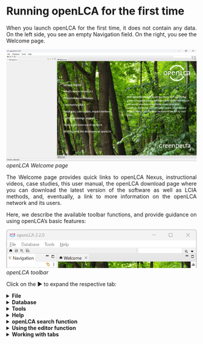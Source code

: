 # Running openLCA for the first time

<div style='text-align: justify;'>

When you launch openLCA for the first time, it does not contain any data. On the left side, you see an empty Navigation field. On the right, you see the Welcome page.

![](./media/openlca_2_home.png)
_openLCA Welcome page_

The Welcome page provides quick links to openLCA Nexus, instructional videos, case studies, this user manual, the openLCA download page where you can download the latest version of the software as well as LCIA methods, and, eventually, a link to more information on the openLCA network and its users.

Here, we describe the available toolbar functions, and provide guidance on using openLCA’s basic features:

![](./media/toolbar_short.png)
_openLCA toolbar_

Click on the &#x25B6; to expand the respective tab:

<details>
<summary><b>File</b></summary>

The following options are available under **File**:

-   **Save / Save As... / Save All:** This option saves the work that is currently opened in the editor tabs. Unsaved tabs will be not included in the calculations that will be performed.

-   **Close / Close All:** This option closes the current/all windows opened in the editor.

-   **Preferences:** Under preferences, you can customize openLCA upon your needs. Here, you can find settings as memory allocation for openLCA, and language selection.

    -   **Collaboration:** Here, you can select your preferred configurations for working with the collaboration server. 

		- _Check referenced changes_: if this is checked, openLCA will scan - after selecting datasets for a commit - the database for changes in datasets that are referenced by the selected datasets and suggests to also commit them. E.g. if you want to commit a process dataset, and you have added a newly created flow to the input table, the flow is considered a referenced change.

		- _Enable comments_: if this is checked, openLCA loads comments that were added to data sets on the LCA Collaboration Server and displays them in the model editors.
	
			![](./media/settings_collaboration.png)  
			_Preferences Collaboration_

		More information about the Collaboration Server can be found in the respective [chapter](./collaboserver.md).
	 
	 -  **Configuration:** Here you can choose among eleven available languages (Arabic, Bulgarian, Catalan, Chinese, English, French, German, Italian, Portuguese, Spanish or Turkish). You can also select the maximum memory usage (see [chapter](./installation/memory.md)).
	 
				![](./media/settings_configuration.png)  
		_Preferences Configuration_
		
		- **Reset window layout:** Furthermore, you can reset your window settings if you encounter a bug or if you find yourself lost with the number of open windows.

		- **Graphical editor theme:** You can change now the theme for the model graph namely: Dark, Light, Nord Dark, Nord Light, Poimardres. However, to access the dark mode for the whole application, you need to select it on your operating system.
	
		_**Note**_: You need to restart openLCA to activate configuration changes.         
	
		![](./media/editor_theme.png)  
		
	**Download calculation libraries:** This option allows you to integrate fast calculation libraries for openLCA. This function is still developed currently.
    
	- **Experimental features:** These features are still in development, but you can already access them by checking this box. We welcome any feedback to further refine them. Here you can activate the novel social impact assessment feature.
		
		![](./media/settings_experimental_features.png)  
		_Preferences Experimental Features_

    - **Import/Export:** Here you can change the ILCD Network settings (currently under development).

    - **Logging:** Here you can set what information should be written in openLCA's log file. You can also keep the log file opened permanently if you want.

    - **Number format:** If you are not a fan of the six-decimal display format, you can modify it here. This setting will not affect calculation results and it is just for your convenience, adjusting the format in the user interface. 
	
	In case you made a mistake here, "Restore Defaults" will always bring you back to the default settings.
	
- **Import:** See section "[Importing and combining databases](./databases/importing_and_combining_databases.md)"

- **Export:** See section "[Exporting data](./databases/exporting_databases.md)"
	
- **Exit:** This option closes openLCA, as well as clicking on the small cross at the right corner of openLCA.


</details>

<details>
<summary><b>Database</b></summary>

_**Note**_: Almost all the functions described here can also be accessed via right click with mouse on the navigation panel.

The following options are available under "**Database**" when a database is opened:

-   **New Database**: For creating a new database, see section "[Creating a new empty database](./databases/create_database.md)" for details.
It is also
    possible to activate the "New Database" function by right-clicking the
    navigation window.

-   **Restore Database:** For restoring a database, see section "[Restoring a database](./databases/restore_database.md)" for details. 

-   **Backup Database:** Copy the database into an archive file to save it.

-   **Validate:** Checks the database about inconsistencies and creates a validation report.

-   **Copy:** Creates a copy of the active database.

-   **Rename:** Renames the active database.

-   **Delete Database:** Deletes the active database from openLCA. Please note, this action is irreversible!

-   **Close Database:** Closes the active database. Alternatively, opening another database will automatically close the active one.

-   **Check linking properties:** Performs a comprehensive provider check on the active database and displays the results in a table. It will show if processes lack a default provider, whether product or waste flows exist with multiple providers, if and which product flows have multiple providers and identifies provider linking options that are uncritical with the active database.

-   **Properties:** Shows the database's location on the computer and the type of the database.

-   **Compress database:** This function will remove deleted datasets from the active database freeing up space in the database. 
	
-	**Contents:** Under the two tabs, "_flows_" and "_processes_" are available. Clicking on them shows a list of all the flows or all the processes within the database. This option allows you to filter all flows using the CAS number or chemical formula.

</details>


<details>
<summary><b>Tools</b></summary>

The following options are available under "**Tools**":

![](./media/options_under_tools.png)  
_Options under Tools_

- **Show views**

The following options are available after clicking on "**Show views**" and "**Other**":

![](./media/settings_tools_show_views.png)  
_Options under **Show views, Other**_

- **_General_**

	- _Console:_ Displays the log file
	- _Minimap:_ Not available, a relict from creating openLCA with eclipse
	- _Outline:_ Displays a list of all the processes of a product system, including all its background processes. It is only applicable after you’ve created a product system. Open the product system’s Model Graph (tab) and choose the "Outline" option from "Views". The outline allows you to choose the processes you wish to show or hide from the Model Graph.
	- _Palette:_ Not available, a relict from creating openLCA with eclipse (don't worry)
	- _Properties:_ Not available, a relict from creating openLCA with eclipse (don't worry)

- **_Other_**

	- _Commit History:_ Shows the commit history of the synchronization with the
    collaboration server, see section "[Link with Collaboration Server](./collaboserver.md)".
	- _Compare with repository:_ Shows the comparison with the
    collaboration server, see section "[Link with Collaboration Server](./collaboserver.md)".
	- _Navigation:_ The Navigation window displays the databases you have imported
    into openLCA and all the data sets they include.

- **Developer Tools:** 

    -   _SQL_: A tool that can be used to carry out SQL queries in openLCA.
    -   _Console_: The console tool is the live feed of our program with the same content as our log-file.
    -   _Python_: openLCA supports the possibility to run Python programs directly in openLCA. With this feature, you can automate calculations in openLCA, write your own data imports or exports, perform sensitivity analysis calculations by varying parameter values, and much more.
    -   _IPC Server_: Inter-Process Communication is a platform-independent data exchange interface via _HTTP_. _IPC_ Server allows running openLCA services via Python’s standard library

	To find out more details on scripting in openLCA, see "[Scripting in openLCA](./scripting.md)" chapter.

- **Bulk-replace:** It is a tool that allows the replacement of a flow or product
    provider with another flow or provider. To find out more details on bulk-replace see "[Using mapping files in openLCA](../database/mapping_validation.md)" chapter.
	
- **Flow mapping (experimental):** Still under development but already available for you!

- **Library export (experimental):** Still under development but already available for you!

- **Get EPDs from EC3:** With openLCA 2 it is now possible to download or download EPDs from EC3 (Embodied Carbon in Construction Calculator) by [Building Transparency](<https://www.buildingtransparency.org/>). This requires access to the Building Transparancy server. Also an upload is possible.

- **Formula interpreter:** Use this interpreter to check if your formulas are correct. More information on the interpreter is accessible by opening the formula interpreter and typing "help" in the command line.

	![](./media/formula_interpreter.png)  
	_openLCA Formula Interpreter_


</details>

<details>
<summary><b>Help</b></summary>

Under "Help" you can find information on the openLCA copyright and openLCA log file as well as a link to this user manual and other free resources. 

</details>

<details>
<summary><b>openLCA search function</b></summary>

On the top-right corner of the page, the "Search" function allows you to search for keywords in openLCA (e.g. name of flows, processes, social indicators, currencies, etc.). You can search across all sections or specify specific areas. In openLCA 2, you can also search for datasets within accessible repositories on the collaboration server and import them into the local working database.

![](./media/search.png)  
_Search function in openLCA_  

When you search for a term, you can even filter the results:

![](./media/search_function_filter.png)  
_Filtering after using the search function in openLCA_  

</details>

<details>
<summary><b>Using the editor function</b></summary>

As displayed, there is a small icon with two yellow arrows on the on the top-right corner of the navigation. This is the "Link with the editor" function and can be active (light blue highlight) or deactived (no highlight). If the option is activated, the flows/processes/product systems being opened in the main window of openLCA (editor) will be opened in the navigation panel. If it is deactivated, the currently opened flow/process/product system will not be opened in the navigation. 

![](./media/editor_link.png)  
_Activated "Link with Editor" option_

This option is helpfful if you are looking for a flows/processes/product systems in a database with the option activated it will automatically open the respective folder structure in the navigation panel. Once found, you can deactivate the option again.

Moreover, if you click on the three dots next to the editor you will also find the "Refresh" function. It refreshes the "Navigator". For example, when creating data sets in a Python script or via the IPC server, they won't show up in the "Navigator" if you do not refresh it.

</details>

<details>
<summary><b>Working with tabs</b></summary>

In openLCA 2, every new window is organized as a tab next to the welcome one within the main window. Right-clicking on a tab provides different management options, improving the user-friendliness of openLCA.

![](./media/tabs_click_right.png)  
_Right-clicking a tab_

Tabs can be detached and moved around on the screen. By dragging and dropping a detached tab next to an existing tab in openLCA, you can reverse the detachment. This feature allows you to run openLCA in a single-window and multi-window mode, particularly beneficial when working with multiple screens.

To show two tabs either underneath or next to each other, drag one tab till a double line appears on your screen.  

![](./media/drag.png)
_Placing tabs underneath or next to each other_  

**_Note:_** An asterisk "*" in front of the tab's name indicates that the data of your tab is
not saved and therefore an older state of this tab will be included in any calculation. 

_**Note**_: If you are unhappy with your choice of tabs and windows, you can always reset them under File → Preferences → Configuration → Reset Window. 

</details>


</div>
